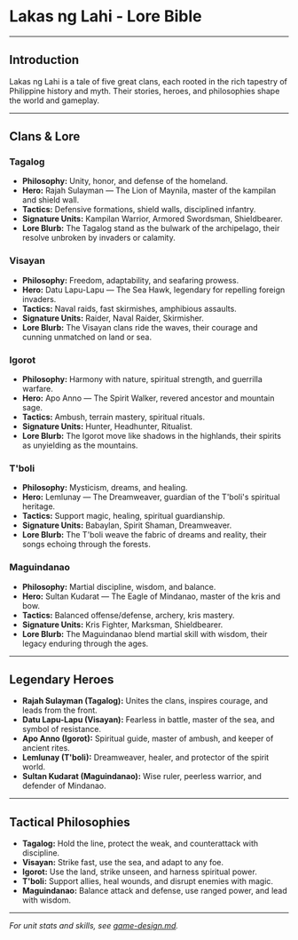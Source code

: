 # Lakas ng Lahi - Lore Bible

---

## Introduction
Lakas ng Lahi is a tale of five great clans, each rooted in the rich tapestry of Philippine history and myth. Their stories, heroes, and philosophies shape the world and gameplay.

---

## Clans & Lore

### Tagalog
- **Philosophy:** Unity, honor, and defense of the homeland.
- **Hero:** Rajah Sulayman — The Lion of Maynila, master of the kampilan and shield wall.
- **Tactics:** Defensive formations, shield walls, disciplined infantry.
- **Signature Units:** Kampilan Warrior, Armored Swordsman, Shieldbearer.
- **Lore Blurb:** The Tagalog stand as the bulwark of the archipelago, their resolve unbroken by invaders or calamity.

### Visayan
- **Philosophy:** Freedom, adaptability, and seafaring prowess.
- **Hero:** Datu Lapu-Lapu — The Sea Hawk, legendary for repelling foreign invaders.
- **Tactics:** Naval raids, fast skirmishes, amphibious assaults.
- **Signature Units:** Raider, Naval Raider, Skirmisher.
- **Lore Blurb:** The Visayan clans ride the waves, their courage and cunning unmatched on land or sea.

### Igorot
- **Philosophy:** Harmony with nature, spiritual strength, and guerrilla warfare.
- **Hero:** Apo Anno — The Spirit Walker, revered ancestor and mountain sage.
- **Tactics:** Ambush, terrain mastery, spiritual rituals.
- **Signature Units:** Hunter, Headhunter, Ritualist.
- **Lore Blurb:** The Igorot move like shadows in the highlands, their spirits as unyielding as the mountains.

### T'boli
- **Philosophy:** Mysticism, dreams, and healing.
- **Hero:** Lemlunay — The Dreamweaver, guardian of the T'boli's spiritual heritage.
- **Tactics:** Support magic, healing, spiritual guardianship.
- **Signature Units:** Babaylan, Spirit Shaman, Dreamweaver.
- **Lore Blurb:** The T'boli weave the fabric of dreams and reality, their songs echoing through the forests.

### Maguindanao
- **Philosophy:** Martial discipline, wisdom, and balance.
- **Hero:** Sultan Kudarat — The Eagle of Mindanao, master of the kris and bow.
- **Tactics:** Balanced offense/defense, archery, kris mastery.
- **Signature Units:** Kris Fighter, Marksman, Shieldbearer.
- **Lore Blurb:** The Maguindanao blend martial skill with wisdom, their legacy enduring through the ages.

---

## Legendary Heroes
- **Rajah Sulayman (Tagalog):** Unites the clans, inspires courage, and leads from the front.
- **Datu Lapu-Lapu (Visayan):** Fearless in battle, master of the sea, and symbol of resistance.
- **Apo Anno (Igorot):** Spiritual guide, master of ambush, and keeper of ancient rites.
- **Lemlunay (T'boli):** Dreamweaver, healer, and protector of the spirit world.
- **Sultan Kudarat (Maguindanao):** Wise ruler, peerless warrior, and defender of Mindanao.

---

## Tactical Philosophies
- **Tagalog:** Hold the line, protect the weak, and counterattack with discipline.
- **Visayan:** Strike fast, use the sea, and adapt to any foe.
- **Igorot:** Use the land, strike unseen, and harness spiritual power.
- **T'boli:** Support allies, heal wounds, and disrupt enemies with magic.
- **Maguindanao:** Balance attack and defense, use ranged power, and lead with wisdom.

---

*For unit stats and skills, see [game-design.md](./game-design.md).* 